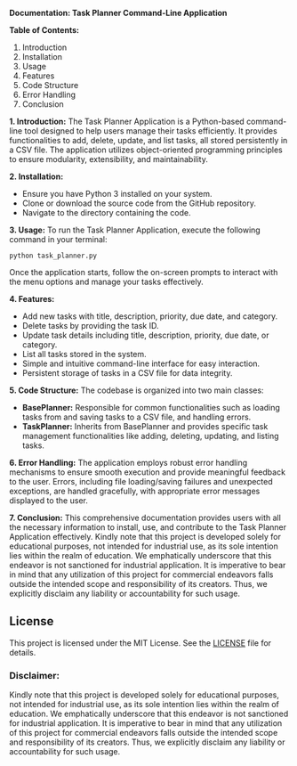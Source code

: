**Documentation: Task Planner Command-Line Application**

**Table of Contents:**
1. Introduction
2. Installation
3. Usage
4. Features
5. Code Structure
6. Error Handling
7. Conclusion

**1. Introduction:**
The Task Planner Application is a Python-based command-line tool designed to help users manage their tasks efficiently. It provides functionalities to add, delete, update, and list tasks, all stored persistently in a CSV file. The application utilizes object-oriented programming principles to ensure modularity, extensibility, and maintainability.

**2. Installation:**
- Ensure you have Python 3 installed on your system.
- Clone or download the source code from the GitHub repository.
- Navigate to the directory containing the code.

**3. Usage:**
To run the Task Planner Application, execute the following command in your terminal:
```
python task_planner.py
```
Once the application starts, follow the on-screen prompts to interact with the menu options and manage your tasks effectively.

**4. Features:**
- Add new tasks with title, description, priority, due date, and category.
- Delete tasks by providing the task ID.
- Update task details including title, description, priority, due date, or category.
- List all tasks stored in the system.
- Simple and intuitive command-line interface for easy interaction.
- Persistent storage of tasks in a CSV file for data integrity.

**5. Code Structure:**
The codebase is organized into two main classes:
- **BasePlanner:** Responsible for common functionalities such as loading tasks from and saving tasks to a CSV file, and handling errors.
- **TaskPlanner:** Inherits from BasePlanner and provides specific task management functionalities like adding, deleting, updating, and listing tasks.

**6. Error Handling:**
The application employs robust error handling mechanisms to ensure smooth execution and provide meaningful feedback to the user. Errors, including file loading/saving failures and unexpected exceptions, are handled gracefully, with appropriate error messages displayed to the user.

**7. Conclusion:**
This comprehensive documentation provides users with all the necessary information to install, use, and contribute to the Task Planner Application effectively. Kindly note that this project is developed solely for educational purposes, not intended for industrial use, as its sole intention lies within the realm of education. We emphatically underscore that this endeavor is not sanctioned for industrial application. It is imperative to bear in mind that any utilization of this project for commercial endeavors falls outside the intended scope and responsibility of its creators. Thus, we explicitly disclaim any liability or accountability for such usage.

## **License**
This project is licensed under the MIT License. See the [LICENSE](https://github.com/kavineksith/Enhancing-Productivity-with-Python-Integration/blob/main/LICENSE) file for details.

### **Disclaimer:**
Kindly note that this project is developed solely for educational purposes, not intended for industrial use, as its sole intention lies within the realm of education. We emphatically underscore that this endeavor is not sanctioned for industrial application. It is imperative to bear in mind that any utilization of this project for commercial endeavors falls outside the intended scope and responsibility of its creators. Thus, we explicitly disclaim any liability or accountability for such usage.
